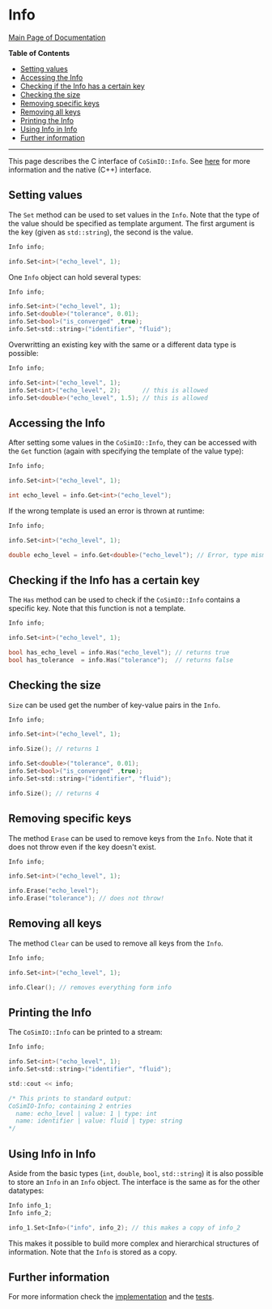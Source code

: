# Info

[Main Page of Documentation](https://kratosmultiphysics.github.io/CoSimIO/)

**Table of Contents**
<!-- @import "[TOC]" {cmd="toc" depthFrom=2 depthTo=6 orderedList=false} -->

<!-- code_chunk_output -->

- [Setting values](#setting-values)
- [Accessing the Info](#accessing-the-info)
- [Checking if the Info has a certain key](#checking-if-the-info-has-a-certain-key)
- [Checking the size](#checking-the-size)
- [Removing specific keys](#removing-specific-keys)
- [Removing all keys](#removing-all-keys)
- [Printing the Info](#printing-the-info)
- [Using Info in Info](#using-info-in-info)
- [Further information](#further-information)

<!-- /code_chunk_output -->
---

This page describes the C interface of `CoSimIO::Info`. See [here](info_cpp.md) for more information and the native (C++) interface.


## Setting values
The `Set` method can be used to set values in the `Info`. Note that the type of the value should be specified as template argument. The first argument is the key (given as `std::string`), the second is the value.

```c
Info info;

info.Set<int>("echo_level", 1);
```

One `Info` object can hold several types:
```c
Info info;

info.Set<int>("echo_level", 1);
info.Set<double>("tolerance", 0.01);
info.Set<bool>("is_converged" ,true);
info.Set<std::string>("identifier", "fluid");
```

Overwritting an existing key with the same or a different data type is possible:
```c
Info info;

info.Set<int>("echo_level", 1);
info.Set<int>("echo_level", 2);      // this is allowed
info.Set<double>("echo_level", 1.5); // this is allowed
```

## Accessing the Info
After setting some values in the `CoSimIO::Info`, they can be accessed with the `Get` function (again with specifying the template of the value type):

```c
Info info;

info.Set<int>("echo_level", 1);

int echo_level = info.Get<int>("echo_level");
```

If the wrong template is used an error is thrown at runtime:
```c
Info info;

info.Set<int>("echo_level", 1);

double echo_level = info.Get<double>("echo_level"); // Error, type mismatch, also tells which type was expected
```

## Checking if the Info has a certain key
The `Has` method can be used to check if the `CoSimIO::Info` contains a specific key. Note that this function is not a template.

```c
Info info;

info.Set<int>("echo_level", 1);

bool has_echo_level = info.Has("echo_level"); // returns true
bool has_tolerance  = info.Has("tolerance");  // returns false
```

<!-- ## Getting values with a default
Following the [get method of the Python `dict`](https://docs.python.org/3/library/stdtypes.html#dict.get), the `Get` method can also be used with a default value. If the requested key exists in the `Info`, then the corresponding value is returned. If not, the default is returned.

```c
Info info;

info.Set<int>("echo_level", 1);

int echo_level = info.Get("echo_level", 2); // returns 1 as "echo_level" exists
int verbosity  = info.Get("verbosity", 2);  // returns 2 as "verbosity" doesn't exist
``` -->

## Checking the size
`Size` can be used get the number of key-value pairs in the `Info`.

```c
Info info;

info.Set<int>("echo_level", 1);

info.Size(); // returns 1

info.Set<double>("tolerance", 0.01);
info.Set<bool>("is_converged" ,true);
info.Set<std::string>("identifier", "fluid");

info.Size(); // returns 4
```

## Removing specific keys
The method `Erase` can be used to remove keys from the `Info`. Note that it does not throw even if the key doesn't exist.

```c
Info info;

info.Set<int>("echo_level", 1);

info.Erase("echo_level");
info.Erase("tolerance"); // does not throw!
```

## Removing all keys
The method `Clear` can be used to remove all keys from the `Info`.

```c
Info info;

info.Set<int>("echo_level", 1);

info.Clear(); // removes everything form info
```

## Printing the Info
The `CoSimIO::Info` can be printed to a stream:

```c
Info info;

info.Set<int>("echo_level", 1);
info.Set<std::string>("identifier", "fluid");

std::cout << info;

/* This prints to standard output:
CoSimIO-Info; containing 2 entries
  name: echo_level | value: 1 | type: int
  name: identifier | value: fluid | type: string
*/
```

## Using Info in Info
Aside from the basic types (`int`, `double`, `bool`, `std::string`) it is also possible to store an `Info` in an `Info` object. The interface is the same as for the other datatypes:
```c
Info info_1;
Info info_2;

info_1.Set<Info>("info", info_2); // this makes a copy of info_2
```

This makes it possible to build more complex and hierarchical structures of information. Note that the `Info` is stored as a copy.


## Further information
For more information check the [implementation](https://github.com/KratosMultiphysics/CoSimIO/blob/master/co_sim_io/c/co_sim_io_c_info.h) and the [tests](https://github.com/KratosMultiphysics/CoSimIO/tree/master/tests/co_sim_io/c/info).
